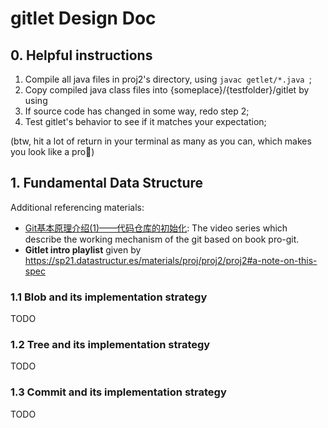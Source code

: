 # gitlet Design Doc

## 0. Helpful instructions

1. Compile all java files in proj2's directory, using `javac getlet/*.java `;
2. Copy compiled java class files into {someplace}/{testfolder}/gitlet by using
3. If source code has changed in some way, redo step 2;
4. Test gitlet's behavior to see if it matches your expectation;

(btw, hit a lot of return in your terminal as many as you can, which makes you look like a pro🤪)

## 1. Fundamental Data Structure

Additional referencing materials:

- [Git基本原理介绍(1)——代码仓库的初始化](https://www.bilibili.com/video/BV1TA411q75f): The video series which describe the working mechanism of the git based on book pro-git.
- **Gitlet intro playlist** given by https://sp21.datastructur.es/materials/proj/proj2/proj2#a-note-on-this-spec

### 1.1 Blob and its implementation strategy

TODO

### 1.2 Tree and its implementation strategy

TODO

### 1.3 Commit and its implementation strategy

TODO